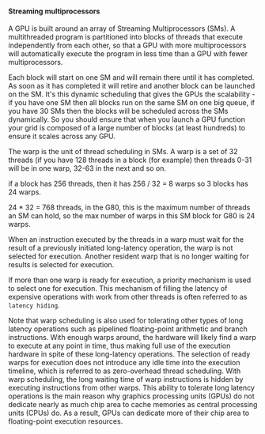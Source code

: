 #### Streaming multiprocessors

A GPU is built around an array of Streaming Multiprocessors (SMs). A multithreaded program is partitioned into blocks of threads that execute independently from each other, so that a GPU with more multiprocessors will automatically execute the program in less time than a GPU with fewer multiprocessors.

Each block will start on one SM and will remain there until it has completed. As soon as it has completed it will retire and another block can be launched on the SM. It's this dynamic scheduling that gives the GPUs the scalability - if you have one SM then all blocks run on the same SM on one big queue, if you have 30 SMs then the blocks will be scheduled across the SMs dynamically. So you should ensure that when you launch a GPU function your grid is composed of a large number of blocks (at least hundreds) to ensure it scales across any GPU.

The warp is the unit of thread scheduling in SMs.
A warp is a set of 32 threads (if you have 128 threads in a block (for example) then threads 0-31 will be in one warp, 32-63 in the next and so on.

if a block has 256 threads, then it has 256 / 32 = 8 warps
so 3 blocks has 24 warps.

24 * 32 = 768 threads, in the G80, this is the maximum number of threads an SM can hold, so the max number of warps in this SM block for G80 is 24 warps.

When an instruction executed by the threads in a warp must wait for the result of a previously initiated long-latency operation, the warp is not selected for execution. Another resident warp that is no longer waiting for results is selected for execution. 

If more than one warp is ready for execution, a priority mechanism is used to select one for execution. This mechanism of filling the latency of expensive operations with work from
other threads is often referred to as `latency hiding`.

Note that warp scheduling is also used for tolerating other types of long latency operations such as pipelined floating-point arithmetic and branch instructions.
With enough warps around, the hardware will likely find a warp to execute at any point in time, thus making full use of the execution hardware in spite of these long-latency operations. The selection of ready warps for execution does not introduce any idle time into the execution timeline, which is referred to as zero-overhead thread scheduling. 
With warp scheduling, the long waiting time of warp instructions is hidden by executing instructions from other warps. This ability to tolerate long
latency operations is the main reason why graphics processing units (GPUs) do not dedicate nearly as much chip area to cache memories as central processing units (CPUs) do. 
As a result, GPUs can dedicate more of their chip area to floating-point execution resources.
